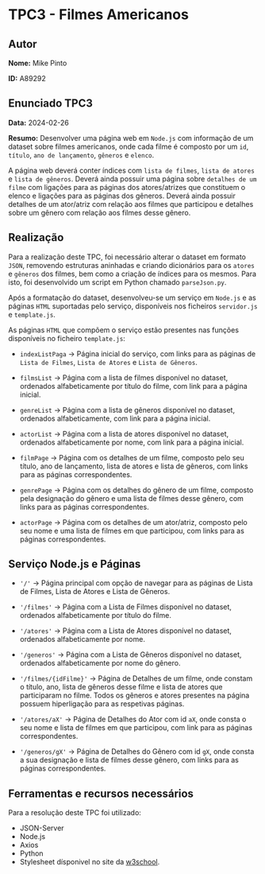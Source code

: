 # TPC3 - Filmes Americanos

## Autor

**Nome:** Mike Pinto

**ID:** A89292

## Enunciado TPC3

**Data:** 2024-02-26

**Resumo:** Desenvolver uma página web em `Node.js` com informação de um dataset sobre filmes americanos, onde cada filme é composto por um `id`, `título`, `ano de lançamento`, `gêneros` e `elenco`.

A página web deverá conter índices com `lista de filmes`, `lista de atores` e `lista de gêneros`. Deverá ainda possuir uma página sobre `detalhes de um filme` com ligações para as páginas dos atores/atrizes que constituem o elenco e ligações para as páginas dos gêneros. Deverá ainda possuir detalhes de um ator/atriz com relação aos filmes que participou e detalhes sobre um gênero com relação aos filmes desse gênero.

## Realização

Para a realização deste TPC, foi necessário alterar o dataset em formato `JSON`, removendo estruturas aninhadas e criando dicionários para os `atores` e `gêneros` dos filmes, bem como a criação de índices para os mesmos. Para isto, foi desenvolvido um script em Python chamado `parseJson.py`.

Após a formatação do dataset, desenvolveu-se um serviço em `Node.js` e as páginas `HTML` suportadas pelo serviço, disponíveis nos ficheiros `servidor.js` e `template.js`.

As páginas `HTML` que compõem o serviço estão presentes nas funções disponíveis no ficheiro `template.js`:

- `indexListPaga` -> Página inicial do serviço, com links para as páginas de `Lista de Filmes`, `Lista de Atores` e `Lista de Gêneros`.

- `filmsList` -> Página com a lista de filmes disponível no dataset, ordenados alfabeticamente por título do filme, com link para a página inicial.

- `genreList` -> Página com a lista de gêneros disponível no dataset, ordenados alfabeticamente, com link para a página inicial.

- `actorList` -> Página com a lista de atores disponível no dataset, ordenados alfabeticamente por nome, com link para a página inicial.

- `filmPage` -> Página com os detalhes de um filme, composto pelo seu título, ano de lançamento, lista de atores e lista de gêneros, com links para as páginas correspondentes.

- `genrePage` -> Página com os detalhes do gênero de um filme, composto pela designação do gênero e uma lista de filmes desse gênero, com links para as páginas correspondentes.

- `actorPage` -> Página com os detalhes de um ator/atriz, composto pelo seu nome e uma lista de filmes em que participou, com links para as páginas correspondentes.

## Serviço Node.js e Páginas

- `'/'` -> Página principal com opção de navegar para as páginas de Lista de Filmes, Lista de Atores e Lista de Gêneros.

- `'/filmes'` -> Página com a Lista de Filmes disponível no dataset, ordenados alfabeticamente por título do filme.

- `'/atores'` -> Página com a Lista de Atores disponível no dataset, ordenados alfabeticamente por nome.

- `'/generos'` -> Página com a Lista de Gêneros disponível no dataset, ordenados alfabeticamente por nome do gênero.

- `'/filmes/{idFilme}'` -> Página de Detalhes de um filme, onde constam o título, ano, lista de gêneros desse filme e lista de atores que participaram no filme. Todos os gêneros e atores presentes na página possuem hiperligação para as respetivas páginas.

- `'/atores/aX'` -> Página de Detalhes do Ator com id `aX`, onde consta o seu nome e lista de filmes em que participou, com link para as páginas correspondentes.

- `'/generos/gX'` -> Página de Detalhes do Gênero com id `gX`, onde consta a sua designação e lista de filmes desse gênero, com links para as páginas correspondentes.

## Ferramentas e recursos necessários

Para a resolução deste TPC foi utilizado:
- JSON-Server
- Node.js
- Axios
- Python
- Stylesheet dísponivel no site da [w3school](https://www.w3schools.com/).